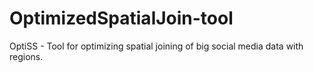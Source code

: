 # OptimizedSpatialJoin-tool
OptiSS - Tool for optimizing spatial joining of big social media data with regions.
